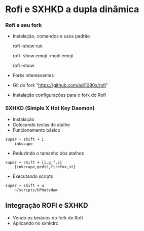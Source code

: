 # Rofi e SXHKD a dupla dinâmica



### Rofi e seu fork

* Instalação, comandos e usos padrão

  rofi -show run

  rofi -show emoji -modi emoji

  rofi -show

* Forks interessantes

* Git do fork "https://github.com/adi1090x/rofi"

* Instalação configurações para o fork do Rofi



### SXHKD (Simple X Hot Key Daemon)

* Instalação
* Colocando teclas de atalho
* Funcionamento básico

````shell
super + shift + i
	inkscape
````
* Reduzindo o tamanho dos atalhos

````shell
super + shift + {i,g,f,s}
	{inkscape,gedit,firefox,st}
````

* Executando scripts

````
super + shift + u
	~/scripts/UPdatedwm
````





## Integração ROFI e SXHKD

* Vendo os binários do fork do Rofi
* Aplicando no sxhkdrc





